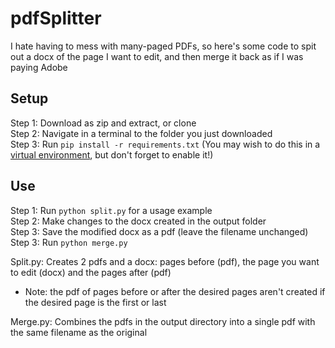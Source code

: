 # pdfSplitter
I hate having to mess with many-paged PDFs, so here's some code to spit out a docx of the page I want to edit, and then merge it back as if I was paying Adobe

## Setup
Step 1: Download as zip and extract, or clone  
Step 2: Navigate in a terminal to the folder you just downloaded  
Step 3: Run `pip install -r requirements.txt` (You may wish to do this in a [virtual environment](https://docs.python.org/3/library/venv.html), but don't forget to enable it!)

## Use
Step 1: Run `python split.py` for a usage example  
Step 2: Make changes to the docx created in the output folder  
Step 3: Save the modified docx as a pdf (leave the filename unchanged)
Step 3: Run `python merge.py`  

Split.py: Creates 2 pdfs and a docx: pages before (pdf), the page you want to edit (docx) and the pages after (pdf)
  - Note: the pdf of pages before or after the desired pages aren't created if the desired page is the first or last

Merge.py: Combines the pdfs in the output directory into a single pdf with the same filename as the original
